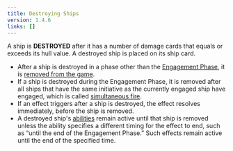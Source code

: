 ```yaml
---
title: Destroying Ships
version: 1.4.6
links: []
---
```


A ship is **DESTROYED** after it has a number of damage cards that equals or exceeds its hull value. A destroyed ship is placed on its ship card.

- After a ship is destroyed in a phase other than the [Engagement Phase](/rules/Engagement_Phase), it is [removed from the game](/rules/Removed_From_The_Game).
- If a ship is destroyed during the Engagement Phase, it is removed after all ships that have the same initiative as the currently engaged ship have engaged, which is called [simultaneous fire](/rules/Simulatneous_Fire).
- If an effect triggers after a ship is destroyed, the effect resolves immediately, before the ship is removed.
- A destroyed ship's [abilities](/rules/Abilities) remain active until that ship is removed unless the ability specifies a different timing for the effect to end, such as “until the end of the Engagement Phase.” Such effects remain active until the end of the specified time.
